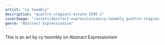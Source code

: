 ```yaml
---
artist: "cy twombly"
description: "quattro-stagioni-estate-1995-1"
coverImage: "/assets/abstract-expressionism/cy-twombly_quattro-stagioni-estate-1995-1.jpg"
genre: "Abstract Expressionism"
---
```

This is an art by cy twombly on Abstract Expressionism

